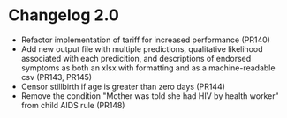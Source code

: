 # Changelog 2.0

* Refactor implementation of tariff for increased performance (PR140)
* Add new output file with multiple predictions, qualitative likelihood
  associated with each predicition, and descriptions of endorsed symptoms as
  both an xlsx with formatting and as a machine-readable csv (PR143, PR145)
* Censor stillbirth if age is greater than zero days (PR144)
* Remove the condition "Mother was told she had HIV by health worker" from
  child AIDS rule (PR148)
